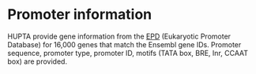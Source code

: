 # Promoter information

HUPTA provide gene information from the [EPD](https://epd.expasy.org/epd/) (Eukaryotic Promoter Database) for 16,000 genes that match the Ensembl gene IDs.
Promoter sequence, promoter type, promoter ID, motifs (TATA box, BRE, Inr, CCAAT box) are provided.
